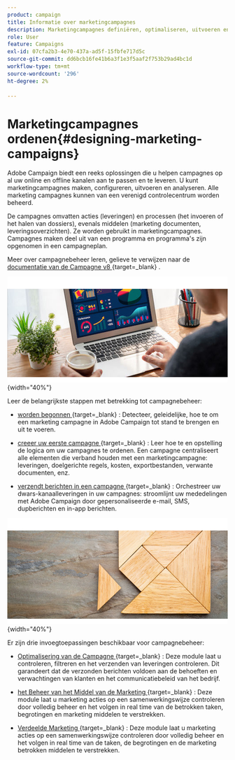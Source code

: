```yaml
---
product: campaign
title: Informatie over marketingcampagnes
description: Marketingcampagnes definiëren, optimaliseren, uitvoeren en analyseren
role: User
feature: Campaigns
exl-id: 07cfa2b3-4e70-437a-ad5f-15fbfe717d5c
source-git-commit: dd6bcb16fe41b6a3f1e3f5aaf2f753b29ad4bc1d
workflow-type: tm+mt
source-wordcount: '296'
ht-degree: 2%

---
```


# Marketingcampagnes ordenen{#designing-marketing-campaigns}

Adobe Campaign biedt een reeks oplossingen die u helpen campagnes op al uw online en offline kanalen aan te passen en te leveren. U kunt marketingcampagnes maken, configureren, uitvoeren en analyseren. Alle marketing campagnes kunnen van een verenigd controlecentrum worden beheerd.

De campagnes omvatten acties (leveringen) en processen (het invoeren of het halen van dossiers), evenals middelen (marketing documenten, leveringsoverzichten). Ze worden gebruikt in marketingcampagnes. Campagnes maken deel uit van een programma en programma&#39;s zijn opgenomen in een campagneplan.

Meer over campagnebeheer leren, gelieve te verwijzen naar de [&#x200B; documentatie van de Campagne v8 &#x200B;](https://experienceleague.adobe.com/docs/campaign/campaign-v8/campaigns/campaigns.html?lang=nl-NL){target=_blank} .

![](assets/do-not-localize/campaign.jpg){width="40%"}

Leer de belangrijkste stappen met betrekking tot campagnebeheer:

* [&#x200B; worden begonnen &#x200B;](https://experienceleague.adobe.com/docs/campaign/automation/campaign-orchestration/set-up-campaigns.html?lang=nl-NL){target=_blank} : Detecteer, geleidelijke, hoe te om een marketing campagne in Adobe Campaign tot stand te brengen en uit te voeren.

* [&#x200B; creeer uw eerste campagne &#x200B;](https://experienceleague.adobe.com/docs/campaign/automation/campaign-orchestration/marketing-campaign-create.html?lang=nl-NL){target=_blank} : Leer hoe te en opstelling de logica om uw campagnes te ordenen. Een campagne centraliseert alle elementen die verband houden met een marketingcampagne: leveringen, doelgerichte regels, kosten, exportbestanden, verwante documenten, enz.

* [&#x200B; verzendt berichten in een campagne &#x200B;](https://experienceleague.adobe.com/docs/campaign/automation/campaign-orchestration/marketing-campaign-deliveries.html?lang=nl-NL){target=_blank} : Orchestreer uw dwars-kanaalleveringen in uw campagnes: stroomlijnt uw mededelingen met Adobe Campaign door gepersonaliseerde e-mail, SMS, dupberichten en in-app berichten.

![](assets/do-not-localize/add-on.jpg){width="40%"}

Er zijn drie invoegtoepassingen beschikbaar voor campagnebeheer:

* [&#x200B; Optimalisering van de Campagne &#x200B;](https://experienceleague.adobe.com/docs/campaign/automation/campaign-optimization/campaign-typologies.html?lang=nl-NL){target=_blank} : Deze module laat u controleren, filtreren en het verzenden van leveringen controleren. Dit garandeert dat de verzonden berichten voldoen aan de behoeften en verwachtingen van klanten en het communicatiebeleid van het bedrijf.

* [&#x200B; het Beheer van het Middel van de Marketing &#x200B;](https://experienceleague.adobe.com/docs/campaign/automation/mrm/about-marketing-resource-management.html?lang=nl-NL){target=_blank} : Deze module laat u marketing acties op een samenwerkingswijze controleren door volledig beheer en het volgen in real time van de betrokken taken, begrotingen en marketing middelen te verstrekken.

* [&#x200B; Verdeelde Marketing &#x200B;](https://experienceleague.adobe.com/docs/campaign/automation/distributed-marketing/about-distributed-marketing.html?lang=nl-NL){target=_blank} : Deze module laat u marketing acties op een samenwerkingswijze controleren door volledig beheer en het volgen in real time van de taken, de begrotingen en de marketing betrokken middelen te verstrekken.

<!--

Adobe Campaign lets you define, optimize, execute and analyze communications and marketing campaigns. Adobe Campaign acts like a unified order and execution center for marketing strategies. For more on this, refer to [Access campaigns](../../distributed/using/accessing-campaigns.md) and [Create marketing campaigns](../../campaign/using/setting-up-marketing-campaigns.md).

In addition, the **Marketing Resource Management (MRM)** module lets you control marketing actions in a collaborative mode by providing complete management and real-time tracking of the tasks, budgets and marketing resources involved. The Marketing Resource Management lets you optimize and regulate the management of internal and external processes, resources and marketing campaigns, as well as third party relations (agencies, printers, etc.). For more on this, refer to [this section](../../mrm/using/about-marketing-resource-management.md).

>[!NOTE]
>
>For more on the Adobe Campaign core functionalities, refer t [this section](../../platform/using/about-adobe-campaign-classic.md) section.  
>Capabilities related to population targeting, message personalization and message delivery on the various channels are detailed in [this section](../../delivery/using/steps-about-delivery-creation-steps.md).

![](assets/do-not-localize/how-to-video.png) [Discover marketing campaigns keys concepts in video](#video)

## Core concepts {#core-concepts}

The following concepts need to be known in the context of Campaign:

* **Campaign**

  A campaign centralizes all the elements related to a marketing campaign: deliveries, targeting rules, costs, export files, related documents, etc. Each campaign is attached to a program.

  For more on this, refer to [Adding a campaign](../../campaign/using/setting-up-marketing-campaigns.md#adding-a-campaign).

* **Program**

  A program lets you define marketing actions for a calendar period: launch, canvassing, loyalty, etc. Each program contains campaigns linked to a calendar, which provides an overall view.

* **Plan**

  The marketing plan can contain multiple programs. It is linked to a calendar period, has an allocated budget and can also be linked up to documents and objectives.

  For more on this, refer to [Campaign calendar](../../campaign/using/accessing-marketing-campaigns.md#campaign-calendar).

* **Workflow**

  A campaign workflow contains the same activities as for all workflows but is specific to the campaign. It enables you to create and configure deliveries for all available channels.

  For more on this, refer to [this section](../../campaign/using/marketing-campaign-deliveries.md#building-the-main-target-in-a-workflow).

* **Objectives**

  Within the campaign, program or plan, you can state a list of objectives. These are quantified values to be reached. At the end of the campaign, program or plan, the MRM module lets you compare the objectives and results in dedicated reports.

* **Delivery outline**

  A delivery outline is a structured description of a delivery. Every delivery can refer to a delivery outline which contains, for example, the related offers, documents to be attached, or a link to stores. An offer can be referenced in the delivery according to the delivery outline selected.

  For more on this, refer to [this section](../../campaign/using/marketing-campaign-deliveries.md#associating-and-structuring-resources-linked-via-a-delivery-outline).

## Tutorial {#video}

This video presents the key concepts of marketing campaigns.

>[!VIDEO](https://video.tv.adobe.com/v/35131?quality=12)

Additional Campaign Classic how-to videos are available [here](https://experienceleague.adobe.com/docs/campaign-classic-learn/tutorials/overview.html?lang=nl-NL).

-->